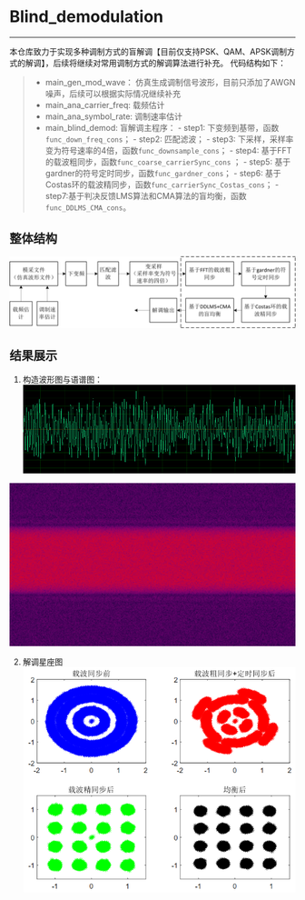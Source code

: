 # Blind_demodulation

------
本仓库致力于实现多种调制方式的盲解调【目前仅支持PSK、QAM、APSK调制方式的解调】，后续将继续对常用调制方式的解调算法进行补充。
代码结构如下：
> * main_gen_mod_wave：
仿真生成调制信号波形，目前只添加了AWGN噪声，后续可以根据实际情况继续补充
> * main_ana_carrier_freq:
载频估计
> * main_ana_symbol_rate:
调制速率估计
> * main_blind_demod:
盲解调主程序：
    - step1: 下变频到基带，函数`func_down_freq_cons`；
    - step2: 匹配滤波；
    - step3: 下采样，采样率变为符号速率的4倍，函数`func_downsample_cons`；
    - step4: 基于FFT的载波粗同步，函数`func_coarse_carrierSync_cons` ；
    - step5: 基于gardner的符号定时同步，函数`func_gardner_cons`；
    - step6: 基于Costas环的载波精同步，函数`func_carrierSync_Costas_cons`；
    - step7:基于判决反馈LMS算法和CMA算法的盲均衡，函数`func_DDLMS_CMA_cons`。

## 整体结构
![整体结构](https://github.com/ZhipengPan/Blind_demodulation/blob/main/figure/%E4%B8%BB%E4%BD%93%E6%9E%B6%E6%9E%84.png)

## 结果展示
1. 构造波形图与语谱图：
![16QAM波形图](https://github.com/ZhipengPan/Blind_demodulation/blob/main/figure/16QAM_波形.PNG)

![16QAM语谱图](https://github.com/ZhipengPan/Blind_demodulation/blob/main/figure/16QAM_语谱图.PNG)

2. 解调星座图
![16QAM解调后星座图](https://github.com/ZhipengPan/Blind_demodulation/blob/main/figure/result_16QAM.png)